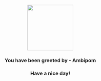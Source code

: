 <p align="center">
    <img src="https://raw.githubusercontent.com/PokeAPI/sprites/master/sprites/pokemon/424.png" width="150" height="150">
</p>
<h3 align="center">You have been greeted by - <b>Ambipom</b></h3>
<h3 align="center">Have a nice day!</h3>
